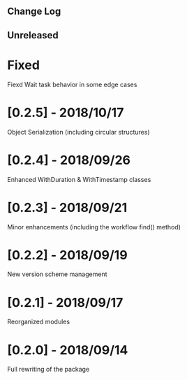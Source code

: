 ## Change Log

## Unreleased

# Fixed
Fiexd Wait task behavior in some edge cases

# [0.2.5] - 2018/10/17
Object Serialization (including circular structures)

# [0.2.4] - 2018/09/26
Enhanced WithDuration & WithTimestamp classes

# [0.2.3] - 2018/09/21
Minor enhancements (including the workflow find() method)

# [0.2.2] - 2018/09/19
New version scheme management

# [0.2.1] - 2018/09/17
Reorganized modules

# [0.2.0] - 2018/09/14
Full rewriting of the package
